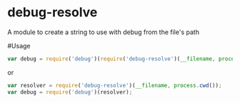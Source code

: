 # debug-resolve
A module to create a string to use with debug from the file's path

#Usage
```js
var debug = require('debug')(require('debug-resolve')(__filename, process.cwd()));
```
or
```js
var resolver = require('debug-resolve')(__filename, process.cwd());
var debug = require('debug')(resolver);
```
